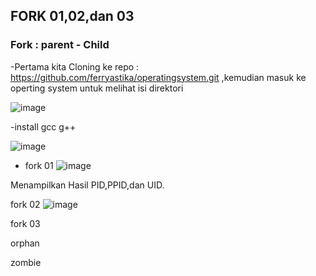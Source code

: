 ## FORK 01,02,dan 03
### Fork : parent - Child 
-Pertama kita Cloning ke repo : https://github.com/ferryastika/operatingsystem.git ,kemudian masuk ke operting system untuk melihat isi direktori

![image](https://github.com/azzasalsaars/SysOP24-3123521017/assets/160559457/c9d8909e-7acf-4276-821b-7f32f294bc29)

-install gcc g++

![image](https://github.com/azzasalsaars/SysOP24-3123521017/assets/160559457/36974588-d83d-491d-a112-f1b2e44f6d0b)

- fork 01
  ![image](https://github.com/azzasalsaars/SysOP24-3123521017/assets/160559457/4c5d410e-1ea4-40f0-8c18-c1529cc27a25)

Menampilkan Hasil PID,PPID,dan UID.

fork 02
![image](https://github.com/azzasalsaars/SysOP24-3123521017/assets/160559457/6e924f09-05d1-4392-bdd8-3439e7bb1dcb)


fork 03

orphan

zombie
